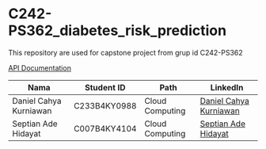 # C242-PS362_diabetes_risk_prediction
This repository are used for capstone project from grup id C242-PS362 

[API Documentation](https://docs.google.com/document/d/1XISTMYk5BNqwiJbAB40V_0DUr0JhzqYGlk3Zho2ACfo/edit?usp=sharing)

| Nama          | Student ID | Path              | LinkedIn                                      |
|---------------|------------|-------------------|-----------------------------------------------|
| Daniel Cahya Kurniawan      | C233B4KY0988  | Cloud Computing  | [Daniel Cahya Kurniawan]() |
| Septian Ade Hidayat         | C007B4KY4104 | Cloud Computing | [Septian Ade Hidayat](linkedin.com/in/septianadehidayat/) |
